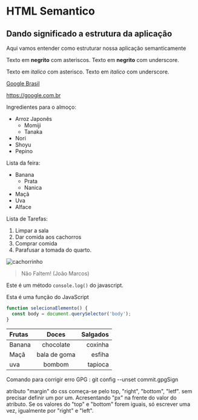 # HTML Semantico
## Dando significado a estrutura da aplicação
Aqui vamos entender como estruturar nossa aplicação semanticamente

Texto em **negrito** com asteriscos.
Texto em __negrito__ com underscore.

Texto em *italico* com asterisco. 
Texto em _italico_ com underscore. 

[Google Brasil](https://google.com.br)

<https://google.com.br>

Ingredientes para o almoço: 
* Arroz Japonês
   * Momiji
   * Tanaka
* Nori
* Shoyu
* Pepino

Lista da feira:
- Banana
  - Prata
  - Nanica
- Maçã
- Uva
- Alface

Lista de Tarefas:
1. Limpar a sala
2. Dar comida aos cachorros
3. Comprar comida
4. Parafusar a tomada do quarto.


![cachorrinho](https://pipz.com/static/images/blog/eddie.png) 


> Não Faltem!
> (João Marcos) 
  
Este é um método `console.log()` do javascript.

Esta é uma função do JavaScript
```javascript
function selecionaElemento() {
  const body = document.querySelector('body');
}
```

Frutas | Doces | Salgados
:------ | :-----: | --------:
Banana | chocolate | coxinha
Maçã | bala de goma | esfiha
uva | bombom | tapioca

 
 Comando para corrigir erro GPG :  git config --unset commit.gpgSign
 
 

 atributo "margin" do css começa-se pelo top, "right", "bottom", "letf". sem precisar definir um por um. Acresentando "px" na frente do valor do atributo. Se os valores do "top" e "bottom" forem iguais, só escrever uma vez, igualmente por "right" e "left".

